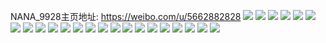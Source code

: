 NANA_9928主页地址: https://weibo.com/u/5662882828 
![](https://wx4.sinaimg.cn/mw2000/006beSvOgy1h96t4v9derj30u01sy11z.jpg) 
![](https://wx4.sinaimg.cn/mw2000/006beSvOgy1h96t50n1fuj30u01syaiv.jpg) 
![](https://wx4.sinaimg.cn/mw2000/006beSvOgy1h96t52eb8nj30u0140thn.jpg) 
![](https://wx4.sinaimg.cn/mw2000/006beSvOly1h8snxcm76nj30t70zvgpw.jpg) 
![](https://wx4.sinaimg.cn/mw2000/006beSvOly1h8dqn8mi2mj30u0140gvj.jpg) 
![](https://wx4.sinaimg.cn/mw2000/006beSvOly1h88zpshvelj30wi1ycb29.jpg) 
![](https://wx4.sinaimg.cn/mw2000/006beSvOly1h88inw82htj30yt0oxju9.jpg) 
![](https://wx4.sinaimg.cn/mw2000/006beSvOly1h7dd4bhnb8j30u01b10xc.jpg) 
![](https://wx4.sinaimg.cn/mw2000/006beSvOly1h7dd4ptmq6j30u013z7if.jpg) 
![](https://wx4.sinaimg.cn/mw2000/006beSvOly1h7dd4r6exhj30ge0ma3zk.jpg) 
![](https://wx4.sinaimg.cn/mw2000/006beSvOly1h5lojak18xj30k00f0dgh.jpg) 
![](https://wx4.sinaimg.cn/mw2000/006beSvOly1h5loje8pbfj31400u011u.jpg) 
![](https://wx4.sinaimg.cn/mw2000/006beSvOly1h5ev6tamepj30u01nc7ec.jpg) 
![](https://wx4.sinaimg.cn/mw2000/006beSvOly1h5ev6tsngsj30u00u040h.jpg) 
![](https://wx4.sinaimg.cn/mw2000/006beSvOly1h5ev6roonbj30u00u00z8.jpg) 
![](https://wx4.sinaimg.cn/mw2000/006beSvOly1h5ev6u9mbpj30u00u0q6t.jpg) 
![](https://wx4.sinaimg.cn/mw2000/006beSvOly1h5ev6uovcuj30u00u0dk4.jpg) 
![](https://wx4.sinaimg.cn/mw2000/006beSvOly1h5ev6v56ozj30m80m876j.jpg) 
![](https://wx4.sinaimg.cn/mw2000/006beSvOly1h5eiio9cktj30u01sywjq.jpg) 
![](https://wx4.sinaimg.cn/mw2000/006beSvOly1h5d84q4g0ej30pi0pi0wa.jpg) 
![](https://wx4.sinaimg.cn/mw2000/006beSvOly1h4xlz31idlj30u70q945d.jpg) 
![](https://wx4.sinaimg.cn/mw2000/006beSvOly1h4llxtj08pj30u0140gqf.jpg) 
![](https://wx4.sinaimg.cn/mw2000/006beSvOly1h4kpmz2p6ij30rj0dm3zu.jpg) 

